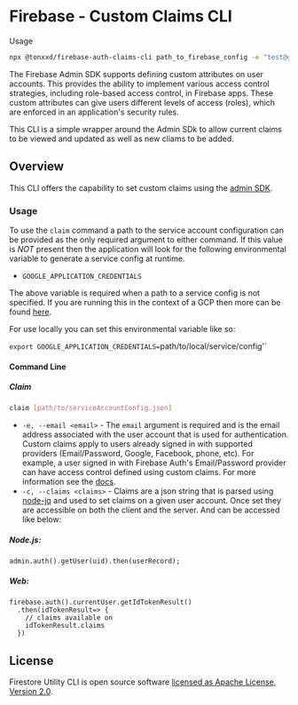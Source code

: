 # Firebase - Custom Claims CLI

Usage

```bash
npx @tonxxd/firebase-auth-claims-cli path_to_firebase_config -e "test@gmail.com" -c '{"admin":true}'
```

The Firebase Admin SDK supports defining custom attributes on user accounts. This provides the ability to implement various access control strategies, including role-based access control, in Firebase apps. These custom attributes can give users different levels of access (roles), which are enforced in an application's security rules.

This CLI is a simple wrapper around the Admin SDk to allow current claims to be viewed and updated as well as new cliams to be added.

## Overview

This CLI offers the capability to set custom claims using the [admin SDK](https://firebase.google.com/docs/auth/admin/custom-claims).

### Usage

To use the `claim` command a path to the service account configuration can be provided as the only required argument to either command. If this value is _NOT_ present then the application will look for the following environmental variable to generate a service config at runtime.

- `GOOGLE_APPLICATION_CREDENTIALS`

The above variable is required when a path to a service config is not specified. If you are running this in the context of a GCP then more can be found [here](https://cloud.google.com/docs/authentication/production).

For use locally you can set this environmental variable like so:

`export GOOGLE_APPLICATION_CREDENTIALS=`path/to/local/service/config'`

#### Command Line

##### Claim

```sh
claim [path/to/serviceAccountConfig.json]
```

- `-e, --email <email>` - The `email` argument is required and is the email address associated with the user account that is used for authentication. Custom claims apply to users already signed in with supported providers (Email/Password, Google, Facebook, phone, etc). For example, a user signed in with Firebase Auth's Email/Password provider can have access control defined using custom claims. For more information see the [docs](https://firebase.google.com/docs/auth/admin/custom-claims).
- `-c, --claims <claims>` - Claims are a json string that is parsed using [node-jq](https://www.npmjs.com/package/node-jq) and used to set claims on a given user account. Once set they are accessible on both the client and the server. And can be accessed like below:

##### Node.js:

`admin.auth().getUser(uid).then(userRecord);`

##### Web:

```
firebase.auth().currentUser.getIdTokenResult()
  .then(idTokenResult=> {
    // claims available on
    idTokenResult.claims
  })
```

## License

Firestore Utility CLI is open source software [licensed as Apache License, Version 2.0](https://github.com/fanai-inc/firestore-utils/blob/develop/LICENSE.md).
